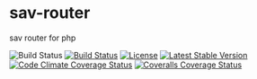 # sav-router
sav router for php

![Build Status](https://img.shields.io/badge/branch-master-blue.svg) [![Build Status](https://travis-ci.org/savphp/sav-router.svg?branch=master)](https://travis-ci.org/savphp/sav-router) [![License](https://poser.pugx.org/savphp/sav-router/license.svg)](https://packagist.org/packages/savphp/sav-router)
[![Latest Stable Version](https://img.shields.io/packagist/v/savphp/sav-router.svg)](https://packagist.org/packages/savphp/sav-router)
[![Code Climate Coverage Status](https://codeclimate.com/github/savphp/sav-router/badges/coverage.svg)](https://codeclimate.com/github/savphp/sav-router)
[![Coveralls Coverage Status](https://coveralls.io/repos/savphp/sav-router/badge.svg?branch=master)](https://coveralls.io/r/savphp/sav-router?branch=master)
